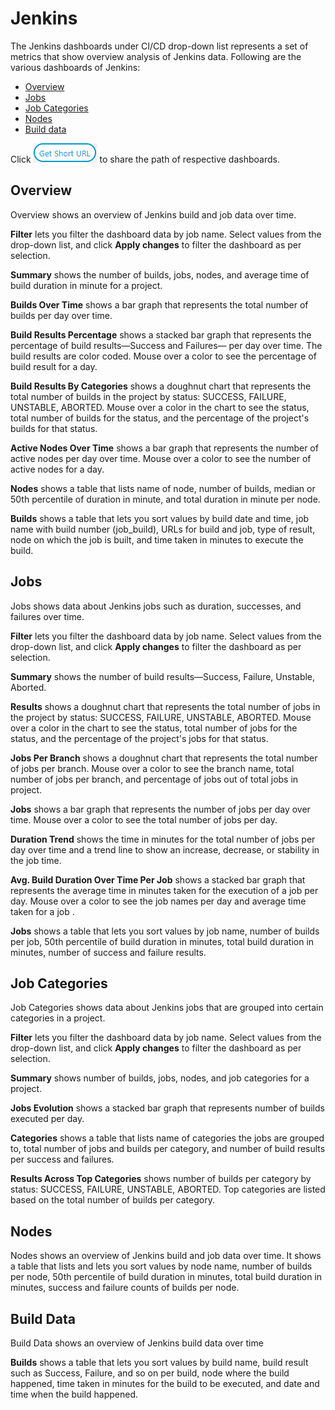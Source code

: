 # Jenkins

The Jenkins dashboards under CI/CD drop-down list represents a set of metrics that show overview analysis of Jenkins data. Following are the various dashboards of Jenkins:

* [Overview](jenkins.md#overview)
* [Jobs](jenkins.md#jobs)
* [Job Categories](jenkins.md#job-categories)
* [Nodes](jenkins.md#nodes)
* [Build data](jenkins.md#build-data)

Click ![](../../../.gitbook/assets/get-short-url.png) to share the path of respective dashboards.

## Overview

Overview shows an overview of Jenkins build and job data over time.

**Filter** lets you filter the dashboard data by job name. Select values from the drop-down list, and click **Apply changes** to filter the dashboard as per selection.

**Summary** shows the number of builds, jobs, nodes, and average time of build duration in minute for a project.

**Builds Over Time** shows a bar graph that represents the total number of builds per day over time.

**Build Results Percentage** shows a stacked bar graph that represents the percentage of build results—Success and Failures— per day over time. The build results are color coded. Mouse over a color to see the percentage of build result for a day.

**Build Results By Categories** shows a doughnut chart that represents the total number of builds in the project by status: SUCCESS, FAILURE, UNSTABLE, ABORTED. Mouse over a color in the chart to see the status, total number of builds for the status, and the percentage of the project's builds for that status.

**Active Nodes Over Time** shows a bar graph that represents the  number of active nodes per day over time. Mouse over a color to see the number of active nodes for a day.

**Nodes** shows a table that lists name of node, number of builds, median or 50th percentile of duration in minute,  and total duration in minute per node.

**Builds** shows a table that lets you sort values by build date and time, job name with build number \(job\_build\), URLs for build and job, type of result, node on which the job is built, and time taken in minutes to execute the build.

## Jobs

Jobs shows data about Jenkins jobs such as duration, successes, and failures over time.

**Filter** lets you filter the dashboard data by job name. Select values from the drop-down list, and click **Apply changes** to filter the dashboard as per selection.

**Summary** shows the number of build results—Success, Failure, Unstable, Aborted.

**Results** shows a doughnut chart that represents the total number of jobs in the project by status: SUCCESS, FAILURE, UNSTABLE, ABORTED. Mouse over a color in the chart to see the status, total number of jobs for the status, and the percentage of the project's jobs for that status.

**Jobs Per Branch** shows a doughnut chart that represents the total number of jobs per branch. Mouse over a color to see the branch name, total number of jobs per branch, and percentage of jobs out of total jobs in project.

**Jobs** shows a bar graph that represents the number of jobs per day over time. Mouse over a color to see the total number of jobs per day.

**Duration Trend** shows the time in minutes for the total number of jobs per day over time and a trend line to show an increase, decrease, or stability in the job time.

**Avg. Build Duration Over Time Per Job** shows a stacked bar graph that represents the average time in minutes taken for the execution of a job per day. Mouse over a color to see the job names per day and average time taken for a job .

**Jobs** shows a table that lets you sort values by job name, number of builds per job, 50th percentile of build duration in minutes, total build duration in minutes, number of success and failure results.

## Job Categories

Job Categories shows data about Jenkins jobs that are grouped into certain categories in a project.

**Filter** lets you filter the dashboard data by job name. Select values from the drop-down list, and click **Apply changes** to filter the dashboard as per selection.

**Summary** shows number of builds, jobs, nodes, and job categories for a project.

**Jobs Evolution** shows a stacked bar graph that represents number of builds executed per day.

**Categories** shows a table that lists name of categories the jobs are grouped to, total number of jobs and builds per category, and number of build results per success and failures.

**Results Across Top Categories** shows number of builds per category by status: SUCCESS, FAILURE, UNSTABLE, ABORTED. Top categories are listed based on the total number of builds per category.

## Nodes

Nodes shows an overview of Jenkins build and job data over time. It shows a table that lists and  lets you sort values by node name, number of builds per node, 50th percentile of build duration in minutes, total build duration in minutes, success and failure counts of builds per node.

## Build Data

Build Data shows an overview of Jenkins build data over time

**Builds** shows a table that lets you sort values by build name, build result such as Success, Failure, and so on per build, node where the build happened, time taken in minutes for the build to be executed, and date and time when the build happened.

